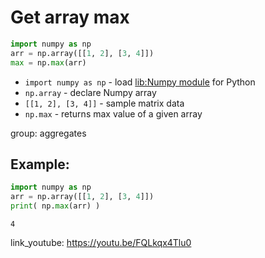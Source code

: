 # Get array max

```python
import numpy as np
arr = np.array([[1, 2], [3, 4]])
max = np.max(arr)
```

- `import numpy as np` - load [lib:Numpy module](/python-numpy/how-to-install-python-numpy-lib) for Python
- `np.array` - declare Numpy array
- `[[1, 2], [3, 4]]` - sample matrix data
- `np.max` - returns max value of a given array

group: aggregates

## Example: 
```python
import numpy as np
arr = np.array([[1, 2], [3, 4]])
print( np.max(arr) )
```
```
4

```

link_youtube: https://youtu.be/FQLkqx4Tlu0
